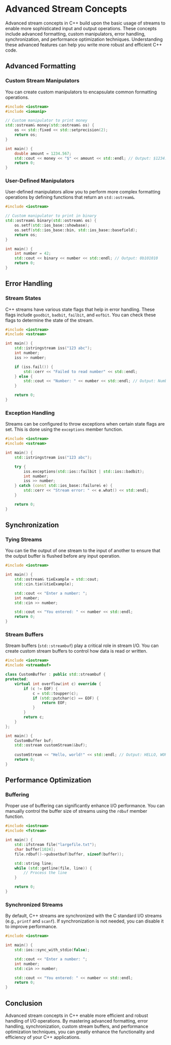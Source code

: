 # Advanced Stream Concepts

Advanced stream concepts in C++ build upon the basic usage of streams to enable more sophisticated input and output operations. These concepts include advanced formatting, custom manipulators, error handling, synchronization, and performance optimization techniques. Understanding these advanced features can help you write more robust and efficient C++ code.

## Advanced Formatting

### Custom Stream Manipulators

You can create custom manipulators to encapsulate common formatting operations.

```cpp
#include <iostream>
#include <iomanip>

// Custom manipulator to print money
std::ostream& money(std::ostream& os) {
    os << std::fixed << std::setprecision(2);
    return os;
}

int main() {
    double amount = 1234.567;
    std::cout << money << "$" << amount << std::endl; // Output: $1234.57
    return 0;
}
```

### User-Defined Manipulators

User-defined manipulators allow you to perform more complex formatting operations by defining functions that return an `std::ostream&`.

```cpp
#include <iostream>

// Custom manipulator to print in binary
std::ostream& binary(std::ostream& os) {
    os.setf(std::ios_base::showbase);
    os.setf(std::ios_base::bin, std::ios_base::basefield);
    return os;
}

int main() {
    int number = 42;
    std::cout << binary << number << std::endl; // Output: 0b101010
    return 0;
}
```

## Error Handling

### Stream States

C++ streams have various state flags that help in error handling. These flags include `goodbit`, `badbit`, `failbit`, and `eofbit`. You can check these flags to determine the state of the stream.

```cpp
#include <iostream>
#include <sstream>

int main() {
    std::istringstream iss("123 abc");
    int number;
    iss >> number;

    if (iss.fail()) {
        std::cerr << "Failed to read number" << std::endl;
    } else {
        std::cout << "Number: " << number << std::endl; // Output: Number: 123
    }

    return 0;
}
```

### Exception Handling

Streams can be configured to throw exceptions when certain state flags are set. This is done using the `exceptions` member function.

```cpp
#include <iostream>
#include <sstream>

int main() {
    std::istringstream iss("123 abc");

    try {
        iss.exceptions(std::ios::failbit | std::ios::badbit);
        int number;
        iss >> number;
    } catch (const std::ios_base::failure& e) {
        std::cerr << "Stream error: " << e.what() << std::endl;
    }

    return 0;
}
```

## Synchronization

### Tying Streams

You can tie the output of one stream to the input of another to ensure that the output buffer is flushed before any input operation.

```cpp
#include <iostream>

int main() {
    std::ostream& tieExample = std::cout;
    std::cin.tie(&tieExample);

    std::cout << "Enter a number: ";
    int number;
    std::cin >> number;

    std::cout << "You entered: " << number << std::endl;
    return 0;
}
```

### Stream Buffers

Stream buffers (`std::streambuf`) play a critical role in stream I/O. You can create custom stream buffers to control how data is read or written.

```cpp
#include <iostream>
#include <streambuf>

class CustomBuffer : public std::streambuf {
protected:
    virtual int overflow(int c) override {
        if (c != EOF) {
            c = std::toupper(c);
            if (std::putchar(c) == EOF) {
                return EOF;
            }
        }
        return c;
    }
};

int main() {
    CustomBuffer buf;
    std::ostream customStream(&buf);
    
    customStream << "Hello, world!" << std::endl; // Output: HELLO, WORLD!
    return 0;
}
```

## Performance Optimization

### Buffering

Proper use of buffering can significantly enhance I/O performance. You can manually control the buffer size of streams using the `rdbuf` member function.

```cpp
#include <iostream>
#include <fstream>

int main() {
    std::ifstream file("largefile.txt");
    char buffer[1024];
    file.rdbuf()->pubsetbuf(buffer, sizeof(buffer));

    std::string line;
    while (std::getline(file, line)) {
        // Process the line
    }

    return 0;
}
```

### Synchronized Streams

By default, C++ streams are synchronized with the C standard I/O streams (e.g., `printf` and `scanf`). If synchronization is not needed, you can disable it to improve performance.

```cpp
#include <iostream>

int main() {
    std::ios::sync_with_stdio(false);

    std::cout << "Enter a number: ";
    int number;
    std::cin >> number;

    std::cout << "You entered: " << number << std::endl;
    return 0;
}
```

## Conclusion

Advanced stream concepts in C++ enable more efficient and robust handling of I/O operations. By mastering advanced formatting, error handling, synchronization, custom stream buffers, and performance optimization techniques, you can greatly enhance the functionality and efficiency of your C++ applications.